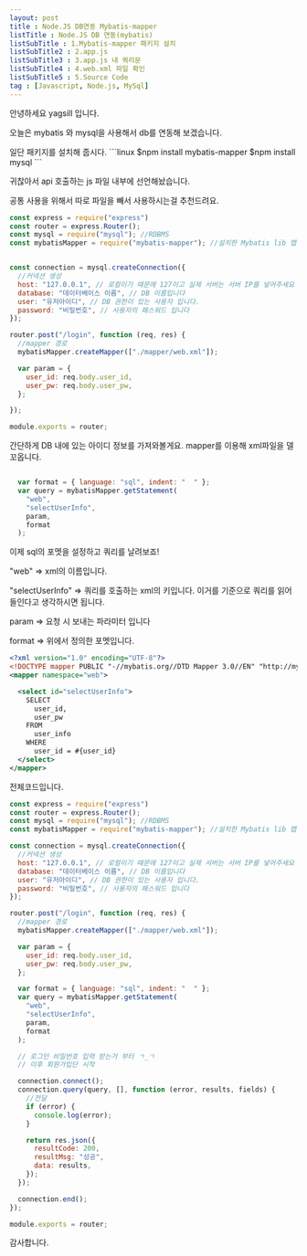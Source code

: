 ```yaml
---
layout: post
title : Node.JS DB연동 Mybatis-mapper 
listTitle : Node.JS DB 연동(mybatis)
listSubTitle : 1.Mybatis-mapper 패키지 설치
listSubTitle2 : 2.app.js 
listSubTitle3 : 3.app.js 내 쿼리문
listSubTitle4 : 4.web.xml 파일 확인
listSubTitle5 : 5.Source Code
tag : [Javascript, Node.js, MySql]
---
```

안녕하세요 yagsill 입니다.
  
오늘은 mybatis 와 mysql을 사용해서 db를 연동해 보겠습니다.
<div id="subTitle"></div>
일단 패키지를 설치해 줍시다.
```linux
$npm install mybatis-mapper
$npm install mysql
```

귀찮아서 api 호출하는 js 파일 내부에 선언해놨습니다.
<div id="subTitle2"></div>
  
공통 사용을 위해서 따로 파일을 빼서 사용하시는걸 추천드려요.
```javascript
const express = require("express")
const router = express.Router();
const mysql = require("mysql"); //RDBMS
const mybatisMapper = require("mybatis-mapper"); //설치한 Mybatis lib 맵핑


const connection = mysql.createConnection({
  //커넥션 생성
  host: "127.0.0.1", // 로컬이기 때문에 127이고 실제 서버는 서버 IP를 넣어주세요
  database: "데이터베이스 이름", // DB 이름입니다
  user: "유저아이디", // DB 권한이 있는 사용자 입니다.
  password: "비밀번호", // 사용자의 패스워드 입니다
});

router.post("/login", function (req, res) {
  //mapper 경로
  mybatisMapper.createMapper(["./mapper/web.xml"]);

  var param = {
    user_id: req.body.user_id,
    user_pw: req.body.user_pw,
  };

});

module.exports = router;
```
  
<div id="subTitle3"></div>

간단하게 DB 내에 있는 아이디 정보를 가져와볼게요. mapper를 이용해 xml파일을 델꼬옵니다.
```javascript

  var format = { language: "sql", indent: "  " };
  var query = mybatisMapper.getStatement(
    "web",
    "selectUserInfo",
    param,
    format
  );

```

이제 sql의 포멧을 설정하고 쿼리를 날려보죠!
  
"web" => xml의 이름입니다.
  
"selectUserInfo" => 쿼리를 호출하는 xml의 키입니다. 이거를 기준으로 쿼리를 읽어들인다고 생각하시면 됩니다.
  
param => 요청 시 보내는 파라미터 입니다

<div id="subTitle4"></div>

format => 위에서 정의한 포멧입니다.
  
```xml
<?xml version="1.0" encoding="UTF-8"?>
<!DOCTYPE mapper PUBLIC "-//mybatis.org//DTD Mapper 3.0//EN" "http://mybatis.org/dtd/mybatis-3-mapper.dtd">
<mapper namespace="web">  

  <select id="selectUserInfo">
    SELECT
      user_id,
      user_pw
    FROM
      user_info 
    WHERE
      user_id = #{user_id}
  </select>
</mapper>
```
  
<div id="subTitle5"></div>
전체코드입니다.

```javascript
const express = require("express")
const router = express.Router();
const mysql = require("mysql"); //RDBMS
const mybatisMapper = require("mybatis-mapper"); //설치한 Mybatis lib 맵핑

const connection = mysql.createConnection({
  //커넥션 생성
  host: "127.0.0.1", // 로컬이기 때문에 127이고 실제 서버는 서버 IP를 넣어주세요
  database: "데이터베이스 이름", // DB 이름입니다
  user: "유저아이디", // DB 권한이 있는 사용자 입니다.
  password: "비밀번호", // 사용자의 패스워드 입니다
});

router.post("/login", function (req, res) {
  //mapper 경로
  mybatisMapper.createMapper(["./mapper/web.xml"]);

  var param = {
    user_id: req.body.user_id,
    user_pw: req.body.user_pw,
  };

  var format = { language: "sql", indent: "  " };
  var query = mybatisMapper.getStatement(
    "web",
    "selectUserInfo",
    param,
    format
  );

  // 로그인 비밀번호 입력 받는거 부터 ㄱ_ㄱ
  // 이후 회원가입단 시작

  connection.connect();
  connection.query(query, [], function (error, results, fields) {
    //전달
    if (error) {
      console.log(error);
    }

    return res.json({
      resultCode: 200,
      resultMsg: "성공",
      data: results,
    });
  });

  connection.end();
});

module.exports = router;
```
  
감사합니다.